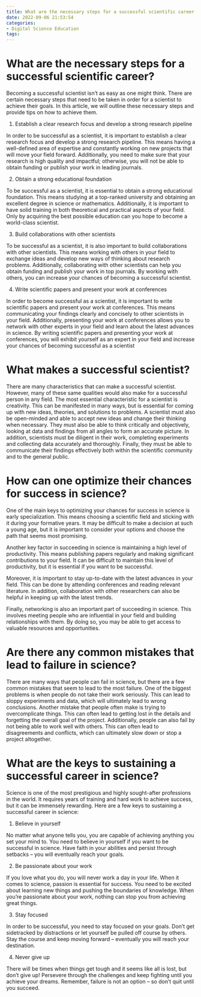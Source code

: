 ```yaml
---
title: What are the necessary steps for a successful scientific career
date: 2022-09-06 21:53:54
categories:
- Digital Science Education
tags:
---
```



#  What are the necessary steps for a successful scientific career?

Becoming a successful scientist isn’t as easy as one might think. There are certain necessary steps that need to be taken in order for a scientist to achieve their goals. In this article, we will outline these necessary steps and provide tips on how to achieve them.

1. Establish a clear research focus and develop a strong research pipeline

In order to be successful as a scientist, it is important to establish a clear research focus and develop a strong research pipeline. This means having a well-defined area of expertise and constantly working on new projects that will move your field forward. Additionally, you need to make sure that your research is high quality and impactful; otherwise, you will not be able to obtain funding or publish your work in leading journals.

2. Obtain a strong educational foundation

To be successful as a scientist, it is essential to obtain a strong educational foundation. This means studying at a top-ranked university and obtaining an excellent degree in science or mathematics. Additionally, it is important to have solid training in both theoretical and practical aspects of your field. Only by acquiring the best possible education can you hope to become a world-class scientist.

3. Build collaborations with other scientists

To be successful as a scientist, it is also important to build collaborations with other scientists. This means working with others in your field to exchange ideas and develop new ways of thinking about research problems. Additionally, collaborating with other scientists can help you obtain funding and publish your work in top journals. By working with others, you can increase your chances of becoming a successful scientist.

4. Write scientific papers and present your work at conferences

In order to become successful as a scientist, it is important to write scientific papers and present your work at conferences. This means communicating your findings clearly and concisely to other scientists in your field. Additionally, presenting your work at conferences allows you to network with other experts in your field and learn about the latest advances in science. By writing scientific papers and presenting your work at conferences, you will exhibit yourself as an expert in your field and increase your chances of becoming successful as a scientist

#  What makes a successful scientist?

There are many characteristics that can make a successful scientist. However, many of these same qualities would also make for a successful person in any field. The most essential characteristic for a scientist is creativity. This can be manifested in many ways, but is essential for coming up with new ideas, theories, and solutions to problems. A scientist must also be open-minded and able to accept new ideas and change their thinking when necessary. They must also be able to think critically and objectively, looking at data and findings from all angles to form an accurate picture. In addition, scientists must be diligent in their work, completing experiments and collecting data accurately and thoroughly. Finally, they must be able to communicate their findings effectively both within the scientific community and to the general public.

#  How can one optimize their chances for success in science?

One of the main keys to optimizing your chances for success in science is early specialization. This means choosing a scientific field and sticking with it during your formative years. It may be difficult to make a decision at such a young age, but it is important to consider your options and choose the path that seems most promising.

Another key factor in succeeding in science is maintaining a high level of productivity. This means publishing papers regularly and making significant contributions to your field. It can be difficult to maintain this level of productivity, but it is essential if you want to be successful.

Moreover, it is important to stay up-to-date with the latest advances in your field. This can be done by attending conferences and reading relevant literature. In addition, collaboration with other researchers can also be helpful in keeping up with the latest trends.

Finally, networking is also an important part of succeeding in science. This involves meeting people who are influential in your field and building relationships with them. By doing so, you may be able to get access to valuable resources and opportunities.

#  Are there any common mistakes that lead to failure in science?

There are many ways that people can fail in science, but there are a few common mistakes that seem to lead to the most failure. One of the biggest problems is when people do not take their work seriously. This can lead to sloppy experiments and data, which will ultimately lead to wrong conclusions. Another mistake that people often make is trying to overcomplicate things. This can often lead to getting lost in the details and forgetting the overall goal of the project. Additionally, people can also fail by not being able to work well with others. This can often lead to disagreements and conflicts, which can ultimately slow down or stop a project altogether.

#  What are the keys to sustaining a successful career in science?

Science is one of the most prestigious and highly sought-after professions in the world. It requires years of training and hard work to achieve success, but it can be immensely rewarding. Here are a few keys to sustaining a successful career in science:

1. Believe in yourself

No matter what anyone tells you, you are capable of achieving anything you set your mind to. You need to believe in yourself if you want to be successful in science. Have faith in your abilities and persist through setbacks – you will eventually reach your goals.

2. Be passionate about your work

If you love what you do, you will never work a day in your life. When it comes to science, passion is essential for success. You need to be excited about learning new things and pushing the boundaries of knowledge. When you’re passionate about your work, nothing can stop you from achieving great things.

3. Stay focused

In order to be successful, you need to stay focused on your goals. Don’t get sidetracked by distractions or let yourself be pulled off course by others. Stay the course and keep moving forward – eventually you will reach your destination.

4. Never give up

There will be times when things get tough and it seems like all is lost, but don’t give up! Persevere through the challenges and keep fighting until you achieve your dreams. Remember, failure is not an option – so don’t quit until you succeed.